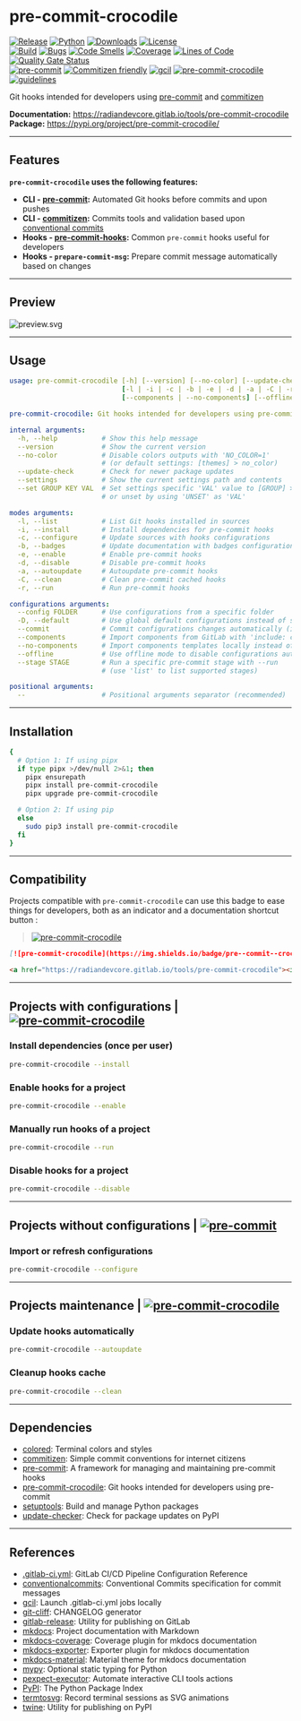 # pre-commit-crocodile

<!-- markdownlint-disable no-inline-html -->

[![Release](https://img.shields.io/pypi/v/pre-commit-crocodile?color=blue)](https://pypi.org/project/pre-commit-crocodile)
[![Python](https://img.shields.io/pypi/pyversions/pre-commit-crocodile?color=blue)](https://pypi.org/project/pre-commit-crocodile)
[![Downloads](https://img.shields.io/pypi/dm/pre-commit-crocodile?color=blue)](https://pypi.org/project/pre-commit-crocodile)
[![License](https://img.shields.io/gitlab/license/RadianDevCore/tools/pre-commit-crocodile?color=blue)](https://gitlab.com/RadianDevCore/tools/pre-commit-crocodile/-/blob/main/LICENSE)
<br />
[![Build](https://gitlab.com/RadianDevCore/tools/pre-commit-crocodile/badges/main/pipeline.svg)](https://gitlab.com/RadianDevCore/tools/pre-commit-crocodile/-/commits/main/)
[![Bugs](https://sonarcloud.io/api/project_badges/measure?project=RadianDevCore_pre-commit-crocodile&metric=bugs)](https://sonarcloud.io/dashboard?id=RadianDevCore_pre-commit-crocodile)
[![Code Smells](https://sonarcloud.io/api/project_badges/measure?project=RadianDevCore_pre-commit-crocodile&metric=code_smells)](https://sonarcloud.io/dashboard?id=RadianDevCore_pre-commit-crocodile)
[![Coverage](https://sonarcloud.io/api/project_badges/measure?project=RadianDevCore_pre-commit-crocodile&metric=coverage)](https://sonarcloud.io/dashboard?id=RadianDevCore_pre-commit-crocodile)
[![Lines of Code](https://sonarcloud.io/api/project_badges/measure?project=RadianDevCore_pre-commit-crocodile&metric=ncloc)](https://sonarcloud.io/dashboard?id=RadianDevCore_pre-commit-crocodile)
[![Quality Gate Status](https://sonarcloud.io/api/project_badges/measure?project=RadianDevCore_pre-commit-crocodile&metric=alert_status)](https://sonarcloud.io/dashboard?id=RadianDevCore_pre-commit-crocodile)
<br />
[![pre-commit](https://img.shields.io/badge/pre--commit-enabled-brightgreen?logo=pre-commit)](https://github.com/pre-commit/pre-commit)
[![Commitizen friendly](https://img.shields.io/badge/commitizen-friendly-brightgreen.svg)](https://commitizen-tools.github.io/commitizen/)
[![gcil](https://img.shields.io/badge/gcil-enabled-brightgreen?logo=gitlab)](https://radiandevcore.gitlab.io/tools/gcil)
[![pre-commit-crocodile](https://img.shields.io/badge/pre--commit--crocodile-enabled-brightgreen?logo=gitlab)](https://radiandevcore.gitlab.io/tools/pre-commit-crocodile)
[![guidelines](https://img.shields.io/badge/radiandevcore-guidelines-brightgreen?logo=gitlab)](https://radiandevcore.gitlab.io/wiki/guidelines)

Git hooks intended for developers using [pre-commit](https://pre-commit.com/) and [commitizen](https://commitizen-tools.github.io/commitizen/)

**Documentation:** <https://radiandevcore.gitlab.io/tools/pre-commit-crocodile>  
**Package:** <https://pypi.org/project/pre-commit-crocodile/>

---

## Features

**`pre-commit-crocodile` uses the following features:**

- **CLI - [pre-commit](https://pre-commit.com/):** Automated Git hooks before commits and upon pushes
- **CLI - [commitizen](https://commitizen-tools.github.io/commitizen/):** Commits tools and validation based upon [conventional commits](https://www.conventionalcommits.org/en/)
- **Hooks - [pre-commit-hooks](https://github.com/pre-commit/pre-commit-hooks):** Common `pre-commit` hooks useful for developers
- **Hooks - `prepare-commit-msg`:** Prepare commit message automatically based on changes

---

## Preview

![preview.svg](https://gitlab.com/RadianDevCore/tools/pre-commit-crocodile/raw/6.2.1/docs/preview.svg)

---

<span class="page-break"></span>

## Usage

<!-- prettier-ignore-start -->
<!-- readme-help-start -->

```yaml
usage: pre-commit-crocodile [-h] [--version] [--no-color] [--update-check] [--settings] [--set GROUP KEY VAL]
                            [-l | -i | -c | -b | -e | -d | -a | -C | -r] [--config FOLDER | -D] [--commit]
                            [--components | --no-components] [--offline] [--stage STAGE] [--]

pre-commit-crocodile: Git hooks intended for developers using pre-commit

internal arguments:
  -h, --help           # Show this help message
  --version            # Show the current version
  --no-color           # Disable colors outputs with 'NO_COLOR=1'
                       # (or default settings: [themes] > no_color)
  --update-check       # Check for newer package updates
  --settings           # Show the current settings path and contents
  --set GROUP KEY VAL  # Set settings specific 'VAL' value to [GROUP] > KEY
                       # or unset by using 'UNSET' as 'VAL'

modes arguments:
  -l, --list           # List Git hooks installed in sources
  -i, --install        # Install dependencies for pre-commit hooks
  -c, --configure      # Update sources with hooks configurations
  -b, --badges         # Update documentation with badges configurations
  -e, --enable         # Enable pre-commit hooks
  -d, --disable        # Disable pre-commit hooks
  -a, --autoupdate     # Autoupdate pre-commit hooks
  -C, --clean          # Clean pre-commit cached hooks
  -r, --run            # Run pre-commit hooks

configurations arguments:
  --config FOLDER      # Use configurations from a specific folder
  -D, --default        # Use global default configurations instead of sources
  --commit             # Commit configurations changes automatically (implies --configure)
  --components         # Import components from GitLab with 'include: component:'
  --no-components      # Import components templates locally instead of 'include: component:'
  --offline            # Use offline mode to disable configurations autoupdate
  --stage STAGE        # Run a specific pre-commit stage with --run
                       # (use 'list' to list supported stages)

positional arguments:
  --                   # Positional arguments separator (recommended)
```

<!-- readme-help-stop -->
<!-- prettier-ignore-end -->

---

<span class="page-break"></span>

## Installation

```bash
{
  # Option 1: If using pipx
  if type pipx >/dev/null 2>&1; then
    pipx ensurepath
    pipx install pre-commit-crocodile
    pipx upgrade pre-commit-crocodile

  # Option 2: If using pip
  else
    sudo pip3 install pre-commit-crocodile
  fi
}
```

---

## Compatibility

Projects compatible with `pre-commit-crocodile` can use this badge to ease things for developers, both as an indicator and a documentation shortcut button :

> [![pre-commit-crocodile](https://img.shields.io/badge/pre--commit--crocodile-enabled-brightgreen?logo=gitlab)](https://radiandevcore.gitlab.io/tools/pre-commit-crocodile)

```markdown title="Badge in Markdown"
[![pre-commit-crocodile](https://img.shields.io/badge/pre--commit--crocodile-enabled-brightgreen?logo=gitlab)](https://radiandevcore.gitlab.io/tools/pre-commit-crocodile)
```

```html title="Badge in HTML"
<a href="https://radiandevcore.gitlab.io/tools/pre-commit-crocodile"><img src="https://img.shields.io/badge/pre--commit--crocodile-enabled-brightgreen?logo=gitlab" alt="pre-commit-crocodile" style="max-width:100%;"></a>
```

---

<span class="page-break"></span>

## Projects with configurations | [![pre-commit-crocodile](https://img.shields.io/badge/pre--commit--crocodile-enabled-brightgreen?logo=gitlab)](https://radiandevcore.gitlab.io/tools/pre-commit-crocodile)

### Install dependencies (once per user)

```bash
pre-commit-crocodile --install
```

### Enable hooks for a project

```bash
pre-commit-crocodile --enable
```

### Manually run hooks of a project

```bash
pre-commit-crocodile --run
```

### Disable hooks for a project

```bash
pre-commit-crocodile --disable
```

---

## Projects without configurations | [![pre-commit](https://img.shields.io/badge/pre--commit-missing-gold)](https://github.com/pre-commit/pre-commit)

### Import or refresh configurations

```bash
pre-commit-crocodile --configure
```

---

## Projects maintenance | [![pre-commit-crocodile](https://img.shields.io/badge/pre--commit--crocodile-enabled-brightgreen?logo=gitlab)](https://radiandevcore.gitlab.io/tools/pre-commit-crocodile)

### Update hooks automatically

```bash
pre-commit-crocodile --autoupdate
```

### Cleanup hooks cache

```bash
pre-commit-crocodile --clean
```

---

<span class="page-break"></span>

## Dependencies

- [colored](https://pypi.org/project/colored/): Terminal colors and styles
- [commitizen](https://pypi.org/project/commitizen/): Simple commit conventions for internet citizens
- [pre-commit](https://pre-commit.com/): A framework for managing and maintaining pre-commit hooks
- [pre-commit-crocodile](https://radiandevcore.gitlab.io/tools/pre-commit-crocodile): Git hooks intended for developers using pre-commit
- [setuptools](https://pypi.org/project/setuptools/): Build and manage Python packages
- [update-checker](https://pypi.org/project/update-checker/): Check for package updates on PyPI

---

## References

- [.gitlab-ci.yml](https://docs.gitlab.com/ee/ci/yaml/): GitLab CI/CD Pipeline Configuration Reference
- [conventionalcommits](https://www.conventionalcommits.org/en/v1.0.0/): Conventional Commits specification for commit messages
- [gcil](https://radiandevcore.gitlab.io/tools/gcil): Launch .gitlab-ci.yml jobs locally
- [git-cliff](https://github.com/orhun/git-cliff): CHANGELOG generator
- [gitlab-release](https://pypi.org/project/gitlab-release/): Utility for publishing on GitLab
- [mkdocs](https://www.mkdocs.org/): Project documentation with Markdown
- [mkdocs-coverage](https://pawamoy.github.io/mkdocs-coverage/): Coverage plugin for mkdocs documentation
- [mkdocs-exporter](https://adrienbrignon.github.io/mkdocs-exporter/): Exporter plugin for mkdocs documentation
- [mkdocs-material](https://squidfunk.github.io/mkdocs-material/): Material theme for mkdocs documentation
- [mypy](https://pypi.org/project/mypy/): Optional static typing for Python
- [pexpect-executor](https://radiandevcore.gitlab.io/tools/pexpect-executor): Automate interactive CLI tools actions
- [PyPI](https://pypi.org/): The Python Package Index
- [termtosvg](https://pypi.org/project/termtosvg/): Record terminal sessions as SVG animations
- [twine](https://pypi.org/project/twine/): Utility for publishing on PyPI
